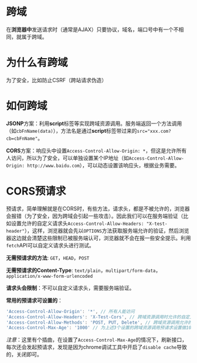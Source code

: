 # 跨域
在**浏览器中**发送请求时（通常是AJAX）只要协议，域名，端口号中有一个不相同，就属于跨域。

# 为什么有跨域
为了安全，比如防止CSRF（跨站请求伪造）

# 如何跨域
**JSONP**方案：利用**script**标签等实现跨域资源调用。服务端返回一个方法调用（如`cbFnName(data)`），方法名是通过**script**标签带过来的`src="xxx.com?cb=cbFnName"`。

**CORS**方案：响应头中设置`Access-Control-Allow-Origin: *`，但这是允许所有人访问，所以为了安全，可以单独设置某个IP地址（如`Access-Control-Allow-Origin: http://www.baidu.com`），可以动态设置该响应头，根据业务需要。

# CORS预请求
预请求，简单理解就是在CORS时，有些方法，请求头，都是不被允许的，浏览器会报错（为了安全，因为跨域会引起一些攻击）。因此我们可以在服务端验证（比如设置允许的自定义请求头`Access-Control-Allow-Headers: "X-test-header"`），这样，浏览器就会先以`OPTIONS`方法获取服务端允许的验证，然后浏览器这边就会清楚这些限制已被服务端认可，浏览器就不会在报一些安全提示。利用`fetch`API可以自定义请求头进行测试。

__无需预请求的方法__: `GET`，`HEAD`，`POST`

__无需预请求的Content-Type__: `text/plain`，`multipart/form-data`，`application/x-www-form-urlencoded`

__请求头会限制__：不可以自定义请求头，需要服务端验证。

__常用的预请求可设置的__：
```js
'Access-Control-Allow-Origin': '*', // 所有人能访问
'Access-Control-Allow-Headers': 'X-Test-Cors', // 跨域资源调用时允许的自定义请求头
'Access-Control-Allow-Methods': 'POST, PUT, Delete', // 跨域资源调用允许的请求方法
'Access-Control-Max-Age': '1000' // 为上述3个设置的跨域资源调用预请求设置做1000秒的缓存，1000秒内，不会再次调用OPTIONS方法去发起预请求
```
_注意_：这里有个插曲，在设置了`Access-Control-Max-Age`的情况下，刷新接口，每次还会发起预请求，发现是因为chrome调试工具中开启了`disable cache`导致的，关闭即可。

